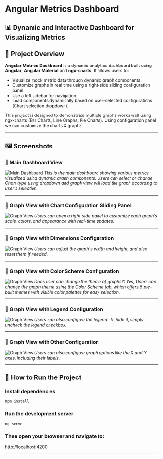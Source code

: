 # Angular Metrics Dashboard

## 📊 Dynamic and Interactive Dashboard for Visualizing Metrics

## 🧩 Project Overview

**Angular Metrics Dashboard** is a dynamic analytics dashboard built using **Angular**, **Angular Material** and **ngx-charts**. 
It allows users to:

- Visualize mock metric data through dynamic graph components.
- Customize graphs in real time using a right-side sliding configuration panel.
- Use a left sidebar for navigation.
- Load components dynamically based on user-selected configurations (Chart selection dropdown).

This project is designed to demonstrate multiple graphs works well using ngx-charts (Bar Charts, Line Graphs, Pie Charts). Using configuration panel we can customize the charts & graphs.

---

## 🖼️ Screenshots
### 📌 Main Dashboard View
![Main Dashboard](screenshots/dashboard-main.png)
*This is the main dashboard showing various metrics visualized using dynamic graph components. Users can select or change Chart type using dropdown and graph view will load the graph according to user's selection.*

---

### 📌 Graph View with Chart Configuration Sliding Panel
![Graph View](screenshots/graph-view.png)
*Users can open a right-side panel to customize each graph’s scale, colors, and appearance with real-time updates.*

---

### 📌 Graph View with Dimensions Configuration
![Graph View](screenshots/graph-view.png)
*Users can adjust the graph's width and height, and also reset them if needed.*

---

### 📌 Graph View with Color Scheme Configuration
![Graph View](screenshots/graph-view.png)
*Does user can change the theme of graphs?: Yes, Users can change the graph theme using the Color Scheme tab, which offers 5 pre-built themes with visible color palettes for easy selection.*

---

### 📌 Graph View with Legend Configuration
![Graph View](screenshots/graph-view.png)
*Users can also configure the legend. To hide it, simply uncheck the legend checkbox.*

---

### 📌 Graph View with Other Configuration
![Graph View](screenshots/graph-view.png)
*Users can also configure graph options like the X and Y axes, including their labels.*

---

## 🚀 How to Run the Project

### Install dependencies

```bash
npm install
```

### Run the development server

```bash
ng serve
```

### Then open your browser and navigate to:

http://localhost:4200

---